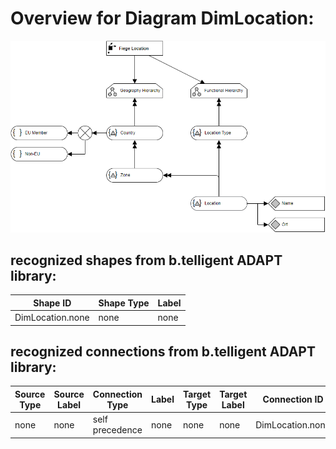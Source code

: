 # Overview for Diagram **DimLocation**:

![Diagram DimLocation](../png/DimLocation.png)
## recognized shapes from b.telligent ADAPT library:

|Shape ID|Shape Type|Label|
|--------|----------|-----|
|DimLocation.none|none|none|

## recognized connections from b.telligent ADAPT library:

|Source Type|Source Label|Connection Type|Label|Target Type|Target Label|Connection ID|Source ID|Target ID|
|-----------|------------|---------------|-----|-----------|------------|-------------|---------|---------|
|none|none|self precedence|none|none|none|DimLocation.none|DimLocation.none|DimLocation.none
